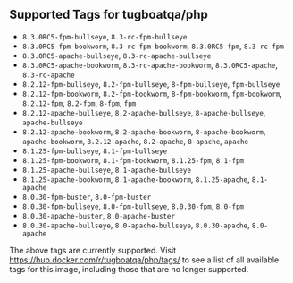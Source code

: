 ## Supported Tags for tugboatqa/php

* `8.3.0RC5-fpm-bullseye`, `8.3-rc-fpm-bullseye`
* `8.3.0RC5-fpm-bookworm`, `8.3-rc-fpm-bookworm`, `8.3.0RC5-fpm`, `8.3-rc-fpm`
* `8.3.0RC5-apache-bullseye`, `8.3-rc-apache-bullseye`
* `8.3.0RC5-apache-bookworm`, `8.3-rc-apache-bookworm`, `8.3.0RC5-apache`, `8.3-rc-apache`
* `8.2.12-fpm-bullseye`, `8.2-fpm-bullseye`, `8-fpm-bullseye`, `fpm-bullseye`
* `8.2.12-fpm-bookworm`, `8.2-fpm-bookworm`, `8-fpm-bookworm`, `fpm-bookworm`, `8.2.12-fpm`, `8.2-fpm`, `8-fpm`, `fpm`
* `8.2.12-apache-bullseye`, `8.2-apache-bullseye`, `8-apache-bullseye`, `apache-bullseye`
* `8.2.12-apache-bookworm`, `8.2-apache-bookworm`, `8-apache-bookworm`, `apache-bookworm`, `8.2.12-apache`, `8.2-apache`, `8-apache`, `apache`
* `8.1.25-fpm-bullseye`, `8.1-fpm-bullseye`
* `8.1.25-fpm-bookworm`, `8.1-fpm-bookworm`, `8.1.25-fpm`, `8.1-fpm`
* `8.1.25-apache-bullseye`, `8.1-apache-bullseye`
* `8.1.25-apache-bookworm`, `8.1-apache-bookworm`, `8.1.25-apache`, `8.1-apache`
* `8.0.30-fpm-buster`, `8.0-fpm-buster`
* `8.0.30-fpm-bullseye`, `8.0-fpm-bullseye`, `8.0.30-fpm`, `8.0-fpm`
* `8.0.30-apache-buster`, `8.0-apache-buster`
* `8.0.30-apache-bullseye`, `8.0-apache-bullseye`, `8.0.30-apache`, `8.0-apache`

The above tags are currently supported. Visit https://hub.docker.com/r/tugboatqa/php/tags/ to see a list of all available tags for this image, including those that are no longer supported.
